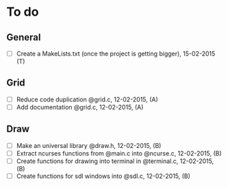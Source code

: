 # To do

## General
- [ ] Create a MakeLists.txt (once the project is getting bigger), 15-02-2015 (T)

## Grid
- [ ] Reduce code duplication @grid.c, 12-02-2015, (A)
- [ ] Add documentation @grid.c, 12-02-2015, (A)

## Draw
- [ ] Make an universal library @draw.h, 12-02-2015, (B)
- [ ] Extract ncurses functions from @main.c into @ncurse.c, 12-02-2015, (B)
- [ ] Create functions for drawing into terminal in @terminal.c, 12-02-2015, (B)
- [ ] Create functions for sdl windows into @sdl.c, 12-02-2015, (B)
